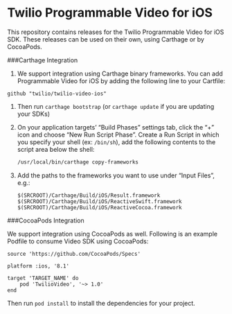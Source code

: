 # Twilio Programmable Video for iOS

This repository contains releases for the Twilio Programmable Video for iOS SDK.  These releases can be used on their own, using Carthage or by CocoaPods.


###Carthage Integration

1. We support integration using Carthage binary frameworks. You can add Programmable Video for iOS by adding the following line to your Cartfile:
```
github "twilio/twilio-video-ios"
```

1. Then run `carthage bootstrap` (or `carthage update` if you are updating your SDKs)

1. On your application targets’ “Build Phases” settings tab, click the “+” icon and choose “New Run Script Phase”. Create a Run Script in which you specify your shell (ex: `/bin/sh`), add the following contents to the script area below the shell:

    ```sh
    /usr/local/bin/carthage copy-frameworks
    ```

1. Add the paths to the frameworks you want to use under “Input Files”, e.g.:

    ```
    $(SRCROOT)/Carthage/Build/iOS/Result.framework
    $(SRCROOT)/Carthage/Build/iOS/ReactiveSwift.framework
    $(SRCROOT)/Carthage/Build/iOS/ReactiveCocoa.framework
    
###CocoaPods Integration

We support integration using CocoaPods as well. Following is an example Podfile to consume Video SDK using CocoaPods:

```
source 'https://github.com/CocoaPods/Specs'

platform :ios, '8.1'

target 'TARGET_NAME' do
    pod 'TwilioVideo', '~> 1.0'
end
```
	
Then run `pod install` to install the dependencies for your project.